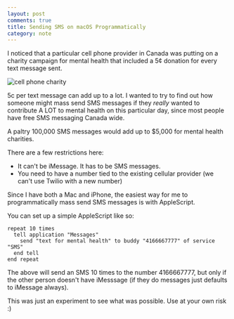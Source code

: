 ```yaml
---
layout: post
comments: true
title: Sending SMS on macOS Programmatically
category: note
---
```


I noticed that a particular cell phone provider in Canada was putting on a charity campaign for mental health that included a 5¢ donation for every text message sent.

<p><img src="{{ site.file }}/cell-phone-charity.png" alt="cell phone charity"></p>

5c per text message can add up to a lot. I wanted to try to find out how someone might mass send SMS messages if they _really_ wanted to contribute A LOT to mental health on this particular day, since most people have free SMS messaging Canada wide.

A paltry 100,000 SMS messages would add up to $5,000 for mental health charities.

There are a few restrictions here:
- It can't be iMessage. It has to be SMS messages.
- You need to have a number tied to the existing cellular provider (we can't use Twilio with a new number)

Since I have both a Mac and iPhone, the easiest way for me to programmatically mass send SMS messages is with AppleScript.

You can set up a simple AppleScript like so:

```
repeat 10 times
  tell application "Messages"
    send "text for mental health" to buddy "4166667777" of service "SMS"
  end tell
end repeat
```

The above will send an SMS 10 times to the number 4166667777, but only if the other person doesn't have iMesssage (if they do messages just defaults to iMessage always).

This was just an experiment to see what was possible. Use at your own risk :)
